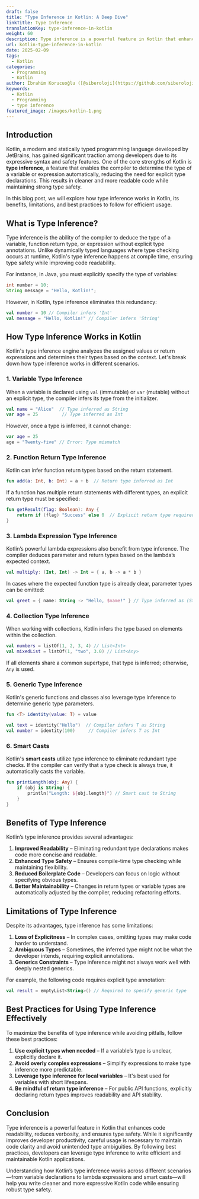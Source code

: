 ```yaml
---
draft: false
title: "Type Inference in Kotlin: A Deep Dive"
linkTitle: Type Inference
translationKey: type-inference-in-kotlin
weight: 60
description: Type inference is a powerful feature in Kotlin that enhances code readability, reduces verbosity, and ensures type safety.
url: kotlin-type-inference-in-kotlin
date: 2025-02-09
tags:
  - Kotlin
categories:
  - Programming
  - Kotlin
author: İbrahim Korucuoğlu ([@siberoloji](https://github.com/siberoloji))
keywords:
  - Kotlin
  - Programming
  - type inference
featured_image: /images/kotlin-1.png
---
```

## Introduction

Kotlin, a modern and statically typed programming language developed by JetBrains, has gained significant traction among developers due to its expressive syntax and safety features. One of the core strengths of Kotlin is **type inference**, a feature that enables the compiler to determine the type of a variable or expression automatically, reducing the need for explicit type declarations. This results in cleaner and more readable code while maintaining strong type safety.

In this blog post, we will explore how type inference works in Kotlin, its benefits, limitations, and best practices to follow for efficient usage.

## What is Type Inference?

Type inference is the ability of the compiler to deduce the type of a variable, function return type, or expression without explicit type annotations. Unlike dynamically typed languages where type checking occurs at runtime, Kotlin's type inference happens at compile time, ensuring type safety while improving code readability.

For instance, in Java, you must explicitly specify the type of variables:

```java
int number = 10;
String message = "Hello, Kotlin!";
```

However, in Kotlin, type inference eliminates this redundancy:

```kotlin
val number = 10 // Compiler infers 'Int'
val message = "Hello, Kotlin!" // Compiler infers 'String'
```

## How Type Inference Works in Kotlin

Kotlin's type inference engine analyzes the assigned values or return expressions and determines their types based on the context. Let's break down how type inference works in different scenarios.

### 1. Variable Type Inference

When a variable is declared using `val` (immutable) or `var` (mutable) without an explicit type, the compiler infers its type from the initializer.

```kotlin
val name = "Alice"  // Type inferred as String
var age = 25         // Type inferred as Int
```

However, once a type is inferred, it cannot change:

```kotlin
var age = 25
age = "Twenty-five" // Error: Type mismatch
```

### 2. Function Return Type Inference

Kotlin can infer function return types based on the return statement.

```kotlin
fun add(a: Int, b: Int) = a + b  // Return type inferred as Int
```

If a function has multiple return statements with different types, an explicit return type must be specified:

```kotlin
fun getResult(flag: Boolean): Any {
    return if (flag) "Success" else 0  // Explicit return type required
}
```

### 3. Lambda Expression Type Inference

Kotlin’s powerful lambda expressions also benefit from type inference. The compiler deduces parameter and return types based on the lambda’s expected context.

```kotlin
val multiply: (Int, Int) -> Int = { a, b -> a * b }
```

In cases where the expected function type is already clear, parameter types can be omitted:

```kotlin
val greet = { name: String -> "Hello, $name!" } // Type inferred as (String) -> String
```

### 4. Collection Type Inference

When working with collections, Kotlin infers the type based on elements within the collection.

```kotlin
val numbers = listOf(1, 2, 3, 4) // List<Int>
val mixedList = listOf(1, "two", 3.0) // List<Any>
```

If all elements share a common supertype, that type is inferred; otherwise, `Any` is used.

### 5. Generic Type Inference

Kotlin's generic functions and classes also leverage type inference to determine generic type parameters.

```kotlin
fun <T> identity(value: T) = value

val text = identity("Hello")  // Compiler infers T as String
val number = identity(100)     // Compiler infers T as Int
```

### 6. Smart Casts

Kotlin's **smart casts** utilize type inference to eliminate redundant type checks. If the compiler can verify that a type check is always true, it automatically casts the variable.

```kotlin
fun printLength(obj: Any) {
    if (obj is String) {
        println("Length: ${obj.length}") // Smart cast to String
    }
}
```

## Benefits of Type Inference

Kotlin’s type inference provides several advantages:

1. **Improved Readability** – Eliminating redundant type declarations makes code more concise and readable.
2. **Enhanced Type Safety** – Ensures compile-time type checking while maintaining flexibility.
3. **Reduced Boilerplate Code** – Developers can focus on logic without specifying obvious types.
4. **Better Maintainability** – Changes in return types or variable types are automatically adjusted by the compiler, reducing refactoring efforts.

## Limitations of Type Inference

Despite its advantages, type inference has some limitations:

1. **Loss of Explicitness** – In complex cases, omitting types may make code harder to understand.
2. **Ambiguous Types** – Sometimes, the inferred type might not be what the developer intends, requiring explicit annotations.
3. **Generics Constraints** – Type inference might not always work well with deeply nested generics.

For example, the following code requires explicit type annotation:

```kotlin
val result = emptyList<String>() // Required to specify generic type
```

## Best Practices for Using Type Inference Effectively

To maximize the benefits of type inference while avoiding pitfalls, follow these best practices:

1. **Use explicit types when needed** – If a variable’s type is unclear, explicitly declare it.
2. **Avoid overly complex expressions** – Simplify expressions to make type inference more predictable.
3. **Leverage type inference for local variables** – It's best used for variables with short lifespans.
4. **Be mindful of return type inference** – For public API functions, explicitly declaring return types improves readability and API stability.

## Conclusion

Type inference is a powerful feature in Kotlin that enhances code readability, reduces verbosity, and ensures type safety. While it significantly improves developer productivity, careful usage is necessary to maintain code clarity and avoid unintended type ambiguities. By following best practices, developers can leverage type inference to write efficient and maintainable Kotlin applications.

Understanding how Kotlin’s type inference works across different scenarios—from variable declarations to lambda expressions and smart casts—will help you write cleaner and more expressive Kotlin code while ensuring robust type safety.
